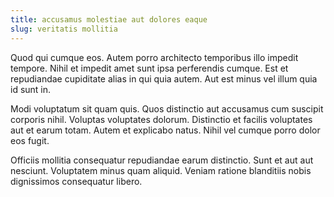 ```yaml
---
title: accusamus molestiae aut dolores eaque
slug: veritatis mollitia
---
```


Quod qui cumque eos. Autem porro architecto temporibus illo impedit tempore. Nihil et impedit amet sunt ipsa perferendis cumque. Est et repudiandae cupiditate alias in qui quia autem. Aut est minus vel illum quia id sunt in.

Modi voluptatum sit quam quis. Quos distinctio aut accusamus cum suscipit corporis nihil. Voluptas voluptates dolorum. Distinctio et facilis voluptates aut et earum totam. Autem et explicabo natus. Nihil vel cumque porro dolor eos fugit.

Officiis mollitia consequatur repudiandae earum distinctio. Sunt et aut aut nesciunt. Voluptatem minus quam aliquid. Veniam ratione blanditiis nobis dignissimos consequatur libero.
